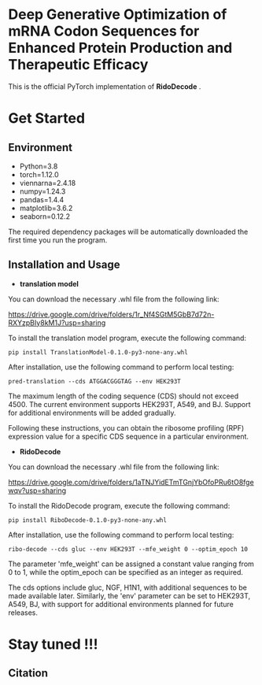 #  Deep Generative Optimization of mRNA Codon Sequences for Enhanced Protein Production and Therapeutic Efficacy

This is the official PyTorch implementation of **RidoDecode** .

# Get Started

## Environment
- Python=3.8  
- torch=1.12.0
- viennarna=2.4.18 
- numpy=1.24.3  
- pandas=1.4.4  
- matplotlib=3.6.2 
- seaborn=0.12.2

The required dependency packages will be automatically downloaded the first time you run the program.

## Installation and Usage

- **translation model**

You can download the necessary .whl file from the following link:

https://drive.google.com/drive/folders/1r_Nf4SGtM5GbB7d72n-RXYzpBIy8kM1J?usp=sharing

To install the translation model program, execute the following command:

```
pip install TranslationModel-0.1.0-py3-none-any.whl
```

After installation, use the following command to perform local testing:

```
pred-translation --cds ATGGACGGGTAG --env HEK293T
```

The maximum length of the coding sequence (CDS) should not exceed 4500. The current environment supports HEK293T, A549, and BJ. Support for additional environments will be added gradually.

Following these instructions, you can obtain the ribosome profiling (RPF) expression value for a specific CDS sequence in a particular environment.

- **RidoDecode**

You can download the necessary .whl file from the following link:

https://drive.google.com/drive/folders/1aTNJYidETmTGnjYbOfoPRu6tO8fgewqv?usp=sharing

To install the RidoDecode program, execute the following command:

```
pip install RiboDecode-0.1.0-py3-none-any.whl
```

After installation, use the following command to perform local testing:

```
ribo-decode --cds gluc --env HEK293T --mfe_weight 0 --optim_epoch 10
```

The parameter 'mfe_weight' can be assigned a constant value ranging from 0 to 1, while the optim_epoch can be specified as an integer as required.

The cds options include gluc, NGF, H1N1, with additional sequences to be made available later. Similarly, the 'env' parameter can be set to HEK293T, A549, BJ, with support for additional environments planned for future releases. 


# **Stay tuned !!!**


## Citation
